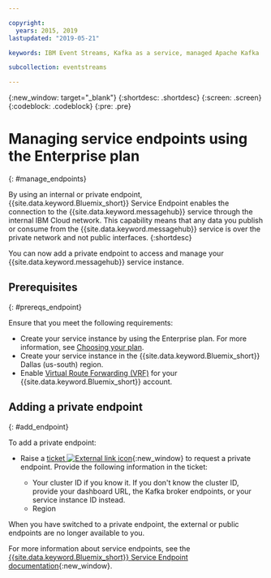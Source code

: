 ```yaml
---

copyright:
  years: 2015, 2019
lastupdated: "2019-05-21"

keywords: IBM Event Streams, Kafka as a service, managed Apache Kafka

subcollection: eventstreams

---
```


{:new_window: target="_blank"}
{:shortdesc: .shortdesc}
{:screen: .screen}
{:codeblock: .codeblock}
{:pre: .pre}


# Managing service endpoints using the Enterprise plan
{: #manage_endpoints}

By using an internal or private endpoint, {{site.data.keyword.Bluemix_short}} Service Endpoint enables the connection to the {{site.data.keyword.messagehub}} service through the internal IBM Cloud network. This capability means that any data you publish or consume from the {{site.data.keyword.messagehub}} 
service is over the private network and not public interfaces.
{:shortdesc}

You can now add a private endpoint to access and manage your {{site.data.keyword.messagehub}} service instance.

## Prerequisites
{: #prereqs_endpoint}

Ensure that you meet the following requirements:
- Create your service instance by using the Enterprise plan. For more information, see [Choosing your plan](/docs/services/EventStreams?topic=eventstreams-plan_choose).
- Create your service instance in the {{site.data.keyword.Bluemix_short}} Dallas (us-south) region.
- Enable [Virtual Route Forwarding (VRF)](/docs/infrastructure/direct-link?topic=direct-link-overview-of-virtual-routing-and-forwarding-vrf-on-ibm-cloud#overview-of-virtual-routing-and-forwarding-vrf-on-ibm-cloud) for your {{site.data.keyword.Bluemix_short}} account.

## Adding a private endpoint
{: #add_endpoint}

To add a private endpoint:

* Raise a [ticket ![External link icon](../../icons/launch-glyph.svg "External link icon")](/docs/get-support?topic=get-support-getting-customer-support#using-avatar){:new_window} to request a private endpoint. Provide the following information in the ticket:

    * Your cluster ID if you know it.
    If you don't know the cluster ID, provide your dashboard URL, the Kafka broker endpoints, or your service instance ID instead.
    * Region

When you have switched to a private endpoint, the external or public endpoints are no longer available to you.

For more information about service endpoints, see the [{{site.data.keyword.Bluemix_short}} Service Endpoint documentation](/docs/services/service-endpoint?topic=service-endpoint-about#about){:new_window}.

<!--
1. On the service details page, click **Manage endpoints**. You can see the external endpoint assigned to your service instance.
2. Click  **Add internal endpoint**. An internal endpoint is assigned to your service instance.
3. **Optional.** Use the endpoint toggle to enable or disable endpoints as needed.
-->

